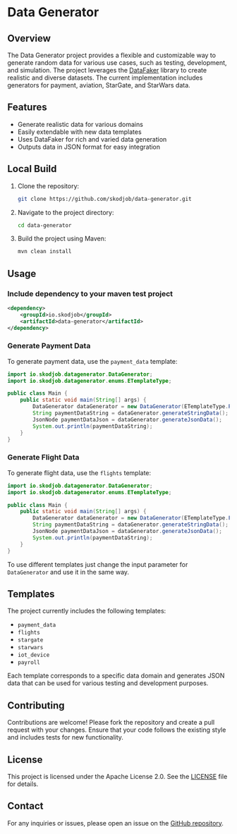 
# Data Generator

## Overview

The Data Generator project provides a flexible and customizable way to generate random data for various use cases, such as testing, development, and simulation. The project leverages the [DataFaker](https://github.com/DiUS/java-faker) library to create realistic and diverse datasets. The current implementation includes generators for payment, aviation, StarGate, and StarWars data.

## Features

- Generate realistic data for various domains
- Easily extendable with new data templates
- Uses DataFaker for rich and varied data generation
- Outputs data in JSON format for easy integration

## Local Build

1. Clone the repository:
   ```bash
   git clone https://github.com/skodjob/data-generator.git
   ```
2. Navigate to the project directory:
   ```bash
   cd data-generator
   ```
3. Build the project using Maven:
   ```bash
   mvn clean install
   ```

## Usage

### Include dependency to your maven test project
```xml
<dependency>
    <groupId>io.skodjob</groupId>
    <artifactId>data-generator</artifactId>
</dependency>
```

### Generate Payment Data

To generate payment data, use the `payment_data` template:

```java
import io.skodjob.datagenerator.DataGenerator;
import io.skodjob.datagenerator.enums.ETemplateType;

public class Main {
    public static void main(String[] args) {
        DataGenerator dataGenerator = new DataGenerator(ETemplateType.PAYMENT_FIAT);
        String paymentDataString = dataGenerator.generateStringData();
        JsonNode paymentDataJson = dataGenerator.generateJsonData();
        System.out.println(paymentDataString);
    }
}
```

### Generate Flight Data

To generate flight data, use the `flights` template:

```java
import io.skodjob.datagenerator.DataGenerator;
import io.skodjob.datagenerator.enums.ETemplateType;

public class Main {
    public static void main(String[] args) {
        DataGenerator dataGenerator = new DataGenerator(ETemplateType.FLIGHTS);
        String paymentDataString = dataGenerator.generateStringData();
        JsonNode paymentDataJson = dataGenerator.generateJsonData();
        System.out.println(paymentDataString);
    }
}
```

To use different templates just change the input parameter for `DataGenerator` and use it in the same way.

## Templates

The project currently includes the following templates:
- `payment_data`
- `flights`
- `stargate`
- `starwars`
- `iot_device`
- `payroll`

Each template corresponds to a specific data domain and generates JSON data that can be used for various testing and development purposes.

## Contributing

Contributions are welcome! Please fork the repository and create a pull request with your changes. Ensure that your code follows the existing style and includes tests for new functionality.

## License

This project is licensed under the Apache License 2.0. See the [LICENSE](LICENSE) file for details.

## Contact

For any inquiries or issues, please open an issue on the [GitHub repository](https://github.com/skodjob/data-generator).
